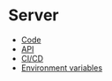 # Server

- [Code](https://godoc.org/github.com/projekt-zespolony/server)
- [API](api.md)
- [CI/CD](ci-cd.md)
- [Environment variables](env-vars.md)
